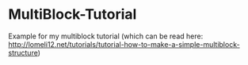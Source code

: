 MultiBlock-Tutorial
===================

Example for my multiblock tutorial (which can be read here: http://lomeli12.net/tutorials/tutorial-how-to-make-a-simple-multiblock-structure)
